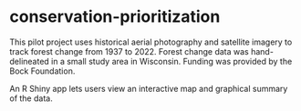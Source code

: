 # conservation-prioritization

This pilot project uses historical aerial photography and satellite imagery to track forest change from 1937 to 2022. 
Forest change data was hand-delineated in a small study area in Wisconsin. Funding was provided by the Bock Foundation.

An R Shiny app lets users view an interactive map and graphical summary of the data.
